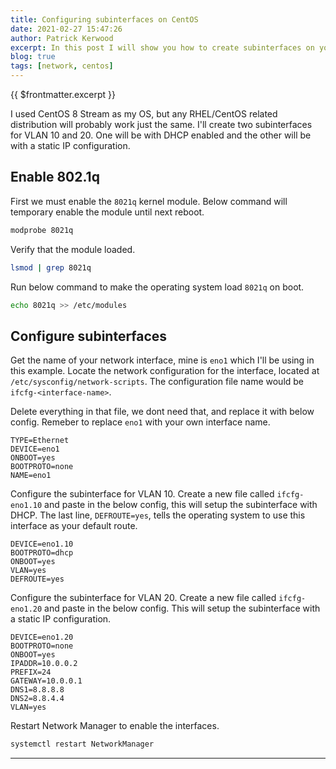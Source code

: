 ```yaml
---
title: Configuring subinterfaces on CentOS
date: 2021-02-27 15:47:26
author: Patrick Kerwood
excerpt: In this post I will show you how to create subinterfaces on your CentOS server. It's easy and only takes a couple of minutes to setup, after that just trunk your VLAN's with 802.1q to the server.
blog: true
tags: [network, centos]
---
```

{{ $frontmatter.excerpt }}

I used CentOS 8 Stream as my OS, but any RHEL/CentOS related distribution will probably work just the same. I'll create two subinterfaces for VLAN 10 and 20. One will be with DHCP enabled and the other will be with a static IP configuration.

## Enable 802.1q
First we must enable the `8021q` kernel module. Below command will temporary enable the module until next reboot.
```sh
modprobe 8021q
```

Verify that the module loaded.
```sh
lsmod | grep 8021q
```

Run below command to make the operating system load `8021q` on boot.
```sh
echo 8021q >> /etc/modules
```
## Configure subinterfaces
Get the name of your network interface, mine is `eno1` which I'll be using in this example. Locate the network configuration for the interface, located at `/etc/sysconfig/network-scripts`. The configuration file name would be `ifcfg-<interface-name>`.

Delete everything in that file, we dont need that, and replace it with below config. Remeber to replace `eno1` with your own interface name.
```
TYPE=Ethernet
DEVICE=eno1
ONBOOT=yes
BOOTPROTO=none
NAME=eno1
```

Configure the subinterface for VLAN 10. Create a new file called `ifcfg-eno1.10` and paste in the below config, this will setup the subinterface with DHCP. The last line, `DEFROUTE=yes`, tells the operating system to use this interface as your default route. 
```
DEVICE=eno1.10
BOOTPROTO=dhcp
ONBOOT=yes
VLAN=yes
DEFROUTE=yes
```

Configure the subinterface for VLAN 20. Create a new file called `ifcfg-eno1.20` and paste in the below config. This will setup the subinterface with a static IP configuration.
```
DEVICE=eno1.20
BOOTPROTO=none
ONBOOT=yes
IPADDR=10.0.0.2
PREFIX=24
GATEWAY=10.0.0.1
DNS1=8.8.8.8
DNS2=8.8.4.4
VLAN=yes
```

Restart Network Manager to enable the interfaces.
```sh
systemctl restart NetworkManager
```
---